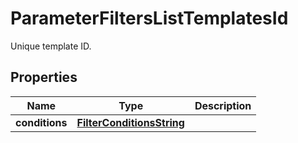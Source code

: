 

# ParameterFiltersListTemplatesId

Unique template ID.

## Properties

| Name | Type | Description |
|------------ | ------------- | ------------- |
|**conditions** | [**FilterConditionsString**](FilterConditionsString.md) |  |



